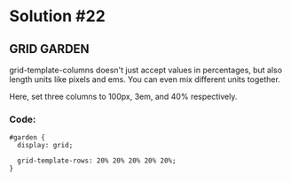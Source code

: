
# Solution #22

## GRID GARDEN

grid-template-columns doesn't just accept values in percentages, but also length units like pixels and ems. You can even mix different units together.

Here, set three columns to 100px, 3em, and 40% respectively.

### Code: 

```
#garden {
  display: grid;

  grid-template-rows: 20% 20% 20% 20% 20%;
}
```